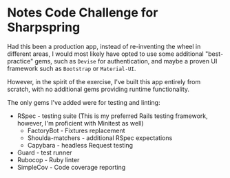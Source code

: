 # Notes Code Challenge for Sharpspring

Had this been a production app, instead of re-inventing the wheel in different areas, I would most likely have
opted to use some additional "best-practice" gems, such as `Devise` for authentication, and maybe a proven UI
framework such as `Bootstrap` or `Material-UI`.

However, in the spirit of the exercise, I've built this app entirely from scratch, with no additional gems providing
runtime functionality.

The only gems I've added were for testing and linting:

- RSpec - testing suite (This is my preferred Rails testing framework, however, I'm proficient with Minitest as well)
  - FactoryBot - Fixtures replacement
  - Shoulda-matchers - additional RSpec expectations
  - Capybara - headless Request testing
- Guard - test runner
- Rubocop - Ruby linter
- SimpleCov - Code coverage reporting

